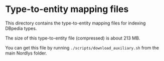 # Type-to-entity mapping files

This directory contains the type-to-entity mapping files for indexing DBpedia types.

The size of this type-to-entity file (compressed) is about 213 MB.

You can get this file by running `./scripts/download_auxiliary.sh` from the main Nordlys folder.
